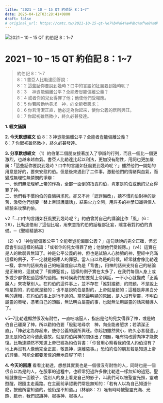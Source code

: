 ```yaml
---
title: "2021 – 10 – 15 QT 約伯記 8：1~7"
date: 2025-04-12T03:28:41+0800
draft: false
# original_url: https://cmtc.tw/2021-10-15-qt-%e7%b4%84%e4%bc%af%e8%a8%98-8%ef%bc%9a17
---
```


![2021 – 10 – 15 QT 約伯記 8：1\~7](/images/qt.jpg   "2021 – 10 – 15 QT 約伯記 8：1\~7")

# 2021 – 10 – 15 QT 約伯記 8：1\~7

> 約伯記 8：1\~7  
> 8：1 書亞人比勒達回答說：  
> 8：2 這些話你要說到幾時？口中的言語如狂風要到幾時呢？  
> 8：3 　神豈能偏離公平？全能者豈能偏離公義？  
> 8：4 或者你的兒女得罪了他；他使他們受報應。  
> 8：5 你若殷勤地尋求　神，向全能者懇求；  
> 8：6 你若清潔正直，他必定為你起來，使你公義的居所興旺。  
> 8：7 你起初雖然微小，終久必甚發達。

**1. 經文誦讀**

**2.  今天默想經文**
伯 8：3 神豈能偏離公平？全能者豈能偏離公義？  
8：7 你起初雖然微小，終久必甚發達。

**3. 分享默想經文**
（1）約伯第二個朋友接著加入了爭辯的行列，而且一個比一個更激烈，也越來越血氣。書亞人比勒達比起以利法，更加沒有耐性，用詞也更加嚴厲：「這些話你要說到幾時？口中的言語如狂風要到幾時呢？」雖然他們一開始的用意是好的，要來安慰約伯。但是後來遇到了二件事，激動他們的情緒與血氣，而變成無理性無憐憫的爭辯：  
一、他們無法理解上帝的作為，全部一面倒的指責約伯，肯定是約伯或他的兒女得罪了神。  
二、他們看不慣約伯的自憐與求死，卻又不肯「認罪悔改」，聽不慣約伯對神的訴苦，激發他們想要「替上帝辯護講話」，結果火力全開，用許多的神學知識與個人經驗來攻擊約伯。

v2「…口中的言語如狂風要到幾時呢？」約伯曾將自己的講論比作「風」（6：26），比勒達借用了這個比喻，用來意指約伯的話粗鄙狂妄，隱含著對約伯的責備。─《聖經精讀本》

（2）v3「神豈能偏離公平？全能者豈能偏離公義？」這句話說的完全正確，但怎麼會引出這樣的結論：「或者你的兒女得罪了他；他使他們受報應。」（v4）這實在是人的軟弱與無知了。神是公平公義的神，但也是試驗人心肺腑的神，聖經中充滿這樣的例子，不一定就是報應人的罪惡。當人自以為是的時候，經常就會像比勒達一樣，拿神的話來為自己的結論或自以為是「背書」，用神的話來支持自己的結論是正確的，這就成了「假傳聖旨」，這樣的例子實在太多了，在我們每個人身上或多或少都曾犯過這樣的過錯。有時候我們想要幫上帝講話，一不小心就變成「正義魔人」來攻擊別人。在約伯的這件事上，並不存在「誰對誰錯」的問題，不是說上帝是對的，約伯就是錯的；也不是說約伯是對的，上帝就是錯的；這種是非黑白分明的邏輯，在約伯的事上是行不通的。當然最明顯的原因，是人沒有聖靈，不明白屬靈的奧秘，憑著自己的頭腦，無法明白屬靈的事，也就無法用屬靈的話來輔導人了。

v5\~7比勒達顯然很沒有耐性，一直咄咄逼人，指出是他的兒女得罪了神，或是約伯自己離棄了神，所以勸約伯要「殷勤地尋求　神，向全能者懇求；若清潔正直」，「神必定為你起來，使你公義的居所興旺。你起初雖然微小，終久必甚發達。」意思是約伯如今遭此變故，就是約伯與神的關係出了問題，唯有悔改歸向神才能恢復。比勒達顯然不知道上帝已經為約伯背書：「你曾用心察看我的僕人約伯沒有？地上再沒有人像他完全正直，敬畏神，遠離惡事。」恐怕約伯的朋友若是知道上帝的評價，可能全都要羞愧的無地自容了吧！

**4. 今天的回應**
看看比勒達，想想其實我也是一個很沒有耐性的人，同時也是一個很自以為是的人，在服事的過程中，也經常犯過許多像比勒達一樣無知的過犯。聖經就像是一面鏡子，從別人的身上看見自己的影子，叫我們可以被聖靈光照，靈魂甦醒，跟隨主走義路。在主面前承認我們常是無知的：「若有人以為自己知道什麼，按他所當知道的，他仍是不知道。」（林前8：2）唯有時時被聖靈充滿、光照、啟示，我們認識神、服事神、服事人。
